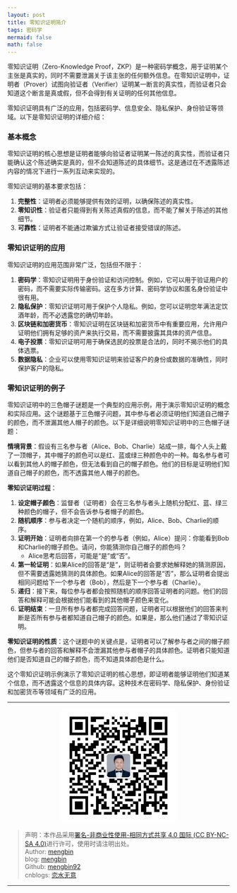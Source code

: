 ```yaml
---
layout: post
title: 零知识证明简介
tags: 密码学
mermaid: false
math: false
---  
```


零知识证明（Zero-Knowledge Proof，ZKP）是一种密码学概念，用于证明某个主张是真实的，同时不需要泄漏关于该主张的任何额外信息。在零知识证明中，证明者（Prover）试图向验证者（Verifier）证明某一断言的真实性，而验证者只会知道这个断言是真或假，但不会得到有关证明的任何其他信息。

零知识证明具有广泛的应用，包括密码学、信息安全、隐私保护、身份验证等领域。以下是零知识证明的详细介绍：

### 基本概念

零知识证明的核心思想是证明者能够向验证者证明某一陈述的真实性，而验证者只能确认这个陈述确实是真的，但不会知道陈述的具体细节。这是通过在不透露陈述内容的情况下进行一系列互动来实现的。

零知识证明的基本要求包括：

1. **完整性**：证明者必须能够提供有效的证明，以确保陈述的真实性。
2. **零知识性**：验证者只能得到有关陈述真假的信息，而不能了解关于陈述的其他细节。
3. **可靠性**：证明者不能通过欺骗方式让验证者接受错误的陈述。

### 零知识证明的应用

零知识证明的应用范围非常广泛，包括但不限于：

1. **密码学**：零知识证明用于身份验证和访问控制。例如，它可以用于验证用户的密码，而不需要实际传输密码。这在多方计算、密码学协议和匿名身份验证中很有用。
2. **隐私保护**：零知识证明可用于保护个人隐私。例如，您可以证明您年满法定饮酒年龄，而不必透露您的确切年龄。
3. **区块链和加密货币**：零知识证明在区块链和加密货币中有重要应用，允许用户证明他们拥有足够的资产来执行交易，而不需要披露其具体的资产信息。
4. **电子投票**：零知识证明可用于确保选民的投票是合法的，同时不揭示他们的具体选票。
5. **数据隐私**：企业可以使用零知识证明来验证客户的身份或数据的准确性，同时保护客户的隐私。

### 零知识证明的例子

零知识证明中的三色帽子谜题是一个典型的应用示例，用于演示零知识证明的概念和实际应用。这个谜题基于三色帽子问题，其中参与者必须证明他们知道自己帽子的颜色，而不泄漏其他人帽子的颜色。以下是详细说明零知识证明中的三色帽子谜题：

**情境背景**：假设有三名参与者（Alice、Bob、Charlie）站成一排，每个人头上戴了一顶帽子，其中帽子的颜色可以是红、蓝或绿三种颜色中的一种。每名参与者可以看到其他人的帽子颜色，但无法看到自己的帽子颜色。他们的目标是证明他们知道自己帽子的颜色，而不透露其他人帽子的颜色。

**零知识证明过程**：

1. **设定帽子颜色**：监督者（证明者）会在三名参与者头上随机分配红、蓝、绿三种颜色的帽子，但不会告诉参与者帽子的颜色。
2. **随机顺序**：参与者决定一个随机的顺序，例如，Alice、Bob、Charlie的顺序。
3. **证明开始**：证明者向排在第一个的参与者（例如，Alice）提问：你能看到Bob和Charlie的帽子颜色。请问，你能猜测你自己帽子的颜色吗？ 
    - Alice思考后回答，可能是“是”或“否”。
4. **第一轮证明**：如果Alice的回答是“是”，则证明者会要求她解释她的猜测原因，但不需要透露她猜测的具体颜色。如果Alice的回答是“否”，那么证明者会提出相同问题给下一个参与者（Bob），然后是下一个参与者（Charlie）。
5. **递归**：接下来，每位参与者都会按照随机的顺序回答证明者的问题。他们的回答和解释可能会根据他们能看到的其他帽子颜色来变化。
6. **证明结束**：一旦所有参与者都完成回答问题，证明者可以根据他们的回答来判断是否所有参与者都知道自己帽子的颜色。如果是，那么他们通过了零知识证明。

**零知识证明的性质**：这个谜题中的关键点是，证明者可以了解参与者之间的帽子颜色，但参与者的回答和解释不会泄漏其他参与者帽子的具体颜色。证明者只能知道他们是否知道自己的帽子颜色，而不知道具体颜色是什么。

这个零知识证明示例演示了零知识证明的核心思想，即证明者能够证明他们知道某个信息，而不透露这个信息的具体内容。这种技术在密码学、隐私保护、身份验证和加密货币等领域有广泛的应用。

---

<div align="center">
  <img src="../img/qrcode_wechat.jpg" alt="孟斯特">
</div>

> 声明：本作品采用[署名-非商业性使用-相同方式共享 4.0 国际 (CC BY-NC-SA 4.0)](https://creativecommons.org/licenses/by-nc-sa/4.0/deed.zh)进行许可，使用时请注明出处。  
> Author: [mengbin](mengbin1992@outlook.com)  
> blog: [mengbin](https://mengbin.top)  
> Github: [mengbin92](https://mengbin92.github.io/)  
> cnblogs: [恋水无意](https://www.cnblogs.com/lianshuiwuyi/)  

---


